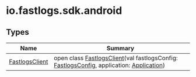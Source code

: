 # io.fastlogs.sdk.android

## Types

| Name                                  | Summary                                                                                                                                                                                                                                        |
| ------------------------------------- | ---------------------------------------------------------------------------------------------------------------------------------------------------------------------------------------------------------------------------------------------- |
| [FastlogsClient](-fastlogs-client/index.md) | open class [FastlogsClient](-fastlogs-client/index.md)(val fastlogsConfig: [FastlogsConfig](../io.fastlogs.sdk.android.type/-fastlogs-config/index.md), application: [Application](https://developer.android.com/reference/kotlin/android/app/Application.html)) |

